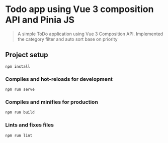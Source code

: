 # Todo app using Vue 3 composition API and Pinia JS

> A simple ToDo application using Vue 3 Composition API.
> Implemented the category filter and auto sort base on priority

## Project setup

```
npm install
```

### Compiles and hot-reloads for development

```
npm run serve
```

### Compiles and minifies for production

```
npm run build
```

### Lints and fixes files

```
npm run lint
```

